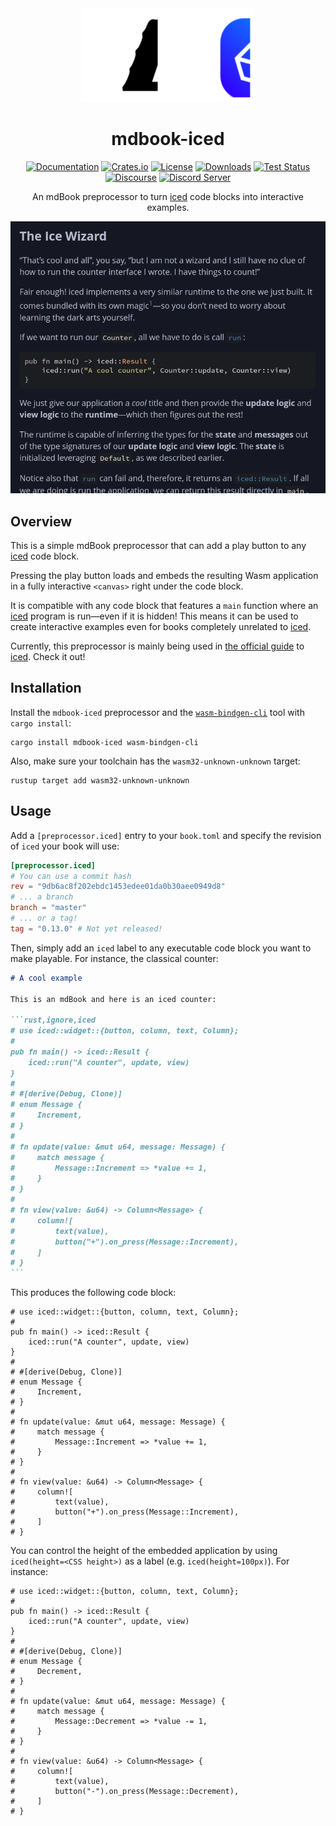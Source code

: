 <div align="center">

<img src="assets/logo.svg" height="150">

# mdbook-iced

[![Documentation](https://docs.rs/mdbook-iced/badge.svg)](https://docs.rs/mdbook-iced)
[![Crates.io](https://img.shields.io/crates/v/mdbook-iced.svg)](https://crates.io/crates/mdbook-iced)
[![License](https://img.shields.io/crates/l/mdbook-iced.svg)](https://github.com/iced-rs/mdbook-iced/blob/master/LICENSE)
[![Downloads](https://img.shields.io/crates/d/mdbook-iced.svg)](https://crates.io/crates/mdbook-iced)
[![Test Status](https://img.shields.io/github/actions/workflow/status/iced-rs/mdbook-iced/test.yml?branch=master&event=push&label=test)](https://github.com/iced-rs/mdbook-iced/actions)
[![Discourse](https://img.shields.io/badge/dynamic/json?url=https%3A%2F%2Fdiscourse.iced.rs%2Fsite%2Fstatistics.json&query=%24.users_count&suffix=%20users&label=discourse&color=5e7ce2)](https://discourse.iced.rs/)
[![Discord Server](https://img.shields.io/discord/628993209984614400?label=&labelColor=6A7EC2&logo=discord&logoColor=ffffff&color=7389D8)](https://discord.gg/3xZJ65GAhd)

An mdBook preprocessor to turn [iced] code blocks into interactive examples.

<img alt="An interactive example" src="assets/example.gif">

</div>

## Overview
This is a simple mdBook preprocessor that can add a play button to any [iced] code block.

Pressing the play button loads and embeds the resulting Wasm application in a fully interactive `<canvas>` right under the code block.

It is compatible with any code block that features a `main` function where an [iced] program is run—even if it is hidden! This means
it can be used to create interactive examples even for books completely unrelated to [iced].

Currently, this preprocessor is mainly being used in [the official guide] to [iced]. Check it out!

## Installation
Install the `mdbook-iced` preprocessor and the [`wasm-bindgen-cli`] tool with `cargo install`:

```
cargo install mdbook-iced wasm-bindgen-cli
```

Also, make sure your toolchain has the `wasm32-unknown-unknown` target:

```
rustup target add wasm32-unknown-unknown
```

## Usage
Add a `[preprocessor.iced]` entry to your `book.toml` and specify the revision of `iced` your book will use:

```toml
[preprocessor.iced]
# You can use a commit hash
rev = "9db6ac8f202ebdc1453edee01da0b30aee0949d8"
# ... a branch
branch = "master"
# ... or a tag!
tag = "0.13.0" # Not yet released!
```

Then, simply add an `iced` label to any executable code block you want to make playable. For instance, the
classical counter:

````markdown
# A cool example

This is an mdBook and here is an iced counter:

```rust,ignore,iced
# use iced::widget::{button, column, text, Column};
#
pub fn main() -> iced::Result {
    iced::run("A counter", update, view)
}
# 
# #[derive(Debug, Clone)]
# enum Message {
#     Increment,
# }
# 
# fn update(value: &mut u64, message: Message) {
#     match message {
#         Message::Increment => *value += 1,
#     }
# }
# 
# fn view(value: &u64) -> Column<Message> {
#     column![
#         text(value),
#         button("+").on_press(Message::Increment),
#     ]
# }
```
````

This produces the following code block:

```rust,ignore,iced
# use iced::widget::{button, column, text, Column};
#
pub fn main() -> iced::Result {
    iced::run("A counter", update, view)
}
# 
# #[derive(Debug, Clone)]
# enum Message {
#     Increment,
# }
# 
# fn update(value: &mut u64, message: Message) {
#     match message {
#         Message::Increment => *value += 1,
#     }
# }
# 
# fn view(value: &u64) -> Column<Message> {
#     column![
#         text(value),
#         button("+").on_press(Message::Increment),
#     ]
# }
```

You can control the height of the embedded application by using `iced(height=<CSS height>)` as a label (e.g. `iced(height=100px)`).
For instance:

```rust,ignore,iced(height=100px)
# use iced::widget::{button, column, text, Column};
#
pub fn main() -> iced::Result {
    iced::run("A counter", update, view)
}
# 
# #[derive(Debug, Clone)]
# enum Message {
#     Decrement,
# }
# 
# fn update(value: &mut u64, message: Message) {
#     match message {
#         Message::Decrement => *value -= 1,
#     }
# }
# 
# fn view(value: &u64) -> Column<Message> {
#     column![
#         text(value),
#         button("-").on_press(Message::Decrement),
#     ]
# }
```

[iced]: https://github.com/iced-rs/iced
[`wasm-bindgen-cli`]: https://rustwasm.github.io/wasm-bindgen/reference/cli.html
[the official guide]: https://book.iced.rs/

